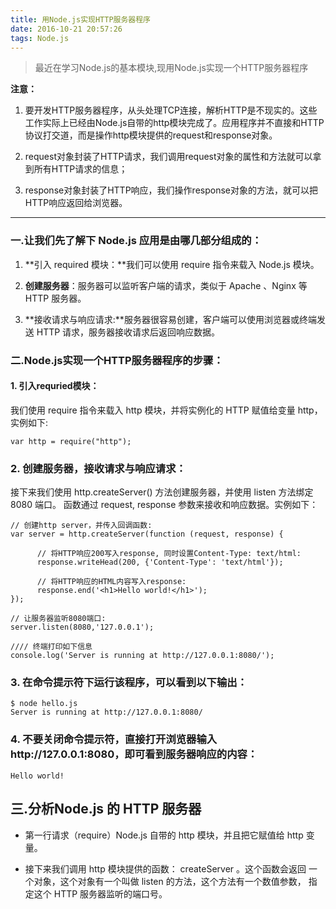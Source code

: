 ```yaml
---
title: 用Node.js实现HTTP服务器程序
date: 2016-10-21 20:57:26
tags: Node.js
---
```



> 最近在学习Node.js的基本模块,现用Node.js实现一个HTTP服务器程序

**注意：**

1. 要开发HTTP服务器程序，从头处理TCP连接，解析HTTP是不现实的。这些工作实际上已经由Node.js自带的http模块完成了。应用程序并不直接和HTTP协议打交道，而是操作http模块提供的request和response对象。

2. request对象封装了HTTP请求，我们调用request对象的属性和方法就可以拿到所有HTTP请求的信息；

3. response对象封装了HTTP响应，我们操作response对象的方法，就可以把HTTP响应返回给浏览器。

----------

### 一.让我们先了解下 Node.js 应用是由哪几部分组成的：
1. **引入 required 模块：**我们可以使用 require 指令来载入 Node.js 模块。

2. **创建服务器**：服务器可以监听客户端的请求，类似于 Apache 、Nginx 等 HTTP 服务器。

3. **接收请求与响应请求:**服务器很容易创建，客户端可以使用浏览器或终端发送 HTTP 请求，服务器接收请求后返回响应数据。

### 二.Node.js实现一个HTTP服务器程序的步骤：

#### 1. 引入requried模块：

我们使用 require 指令来载入 http 模块，并将实例化的 HTTP 赋值给变量 http，实例如下:

    var http = require("http");

### 2. 创建服务器，接收请求与响应请求：
接下来我们使用 http.createServer() 方法创建服务器，并使用 listen 方法绑定 8080 端口。 函数通过 request, response 参数来接收和响应数据。实例如下：

    // 创建http server，并传入回调函数:
    var server = http.createServer(function (request, response) {
          
          // 将HTTP响应200写入response, 同时设置Content-Type: text/html:
          response.writeHead(200, {'Content-Type': 'text/html'});
    
          // 将HTTP响应的HTML内容写入response:
          response.end('<h1>Hello world!</h1>');
    });
    
    // 让服务器监听8080端口:
    server.listen(8080,'127.0.0.1');
    
    //// 终端打印如下信息
    console.log('Server is running at http://127.0.0.1:8080/');

### 3. 在命令提示符下运行该程序，可以看到以下输出：

    $ node hello.js 
    Server is running at http://127.0.0.1:8080/
### 4. 不要关闭命令提示符，直接打开浏览器输入http://127.0.0.1:8080，即可看到服务器响应的内容：

    Hello world!


## 三.分析Node.js 的 HTTP 服务器


- 第一行请求（require）Node.js 自带的 http 模块，并且把它赋值给 http 变量。


- 接下来我们调用 http 模块提供的函数： createServer 。这个函数会返回 一个对象，这个对象有一个叫做 listen 的方法，这个方法有一个数值参数， 指定这个 HTTP 服务器监听的端口号。

